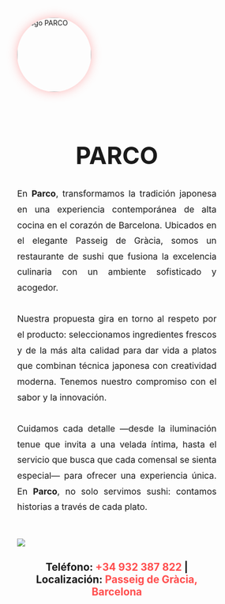 
<html lang="es">
<head>
  <meta charset="UTF-8" />
  <meta name="viewport" content="width=device-width, initial-scale=1.0"/>
  <title>PARCO</title>
  <style>
    * {
      box-sizing: border-box;
    }

    body {
      margin: 0;
      padding: 2rem;
      background-color: #000;
      color: #fff;
      font-family: Arial, sans-serif;
      display: flex;
      flex-direction: column;
      align-items: center;
      justify-content: flex-start;
      min-height: 100vh;
    }

    img.logo {
      width: 150px;
      height: auto;
      border-radius: 50%;
      margin-bottom: 2rem;
      box-shadow: 0 0 20px rgba(255, 77, 77, 0.4);
    }

    h1 {
      max-width: 800px;
      font-family: 'Baskerville', serif;
      font-size: 3rem;
      margin-bottom: 2rem;
      text-align: center;
    }

    p {
      max-width: 800px;
      font-size: 1.1rem;
      line-height: 1.8;
      font-family: 'Baskerville', serif;
      text-align: justify;
      margin-bottom: 3rem;
    }

    h4 {
      font-family: 'Baskerville', serif;
      font-size: 1.3rem;
      text-align: center;
      margin-bottom: 1rem;
    }

    a {
      color: #ff4d4d;
      text-decoration: none;
      transition: color 0.3s ease;
    }

    a:hover {
      color: #ff8080;
    }
  </style>
</head>
<body>

  <img src="https://encrypted-tbn0.gstatic.com/images?q=tbn:ANd9GcR_oREBFOsl58l50dkJpqym7-XfWywZ40mCbA&s" alt="Logo PARCO" class="logo">

  <h1>PARCO</h1>

  <p>
    En <strong>Parco</strong>, transformamos la tradición japonesa en una experiencia contemporánea de alta cocina en el corazón de Barcelona. Ubicados en el elegante Passeig de Gràcia, somos un restaurante de sushi que fusiona la excelencia culinaria con un ambiente sofisticado y acogedor.
    <br><br>
    Nuestra propuesta gira en torno al respeto por el producto: seleccionamos ingredientes frescos y de la más alta calidad para dar vida a platos que combinan técnica japonesa con creatividad moderna. Tenemos nuestro compromiso con el sabor y la innovación.
    <br><br>
    Cuidamos cada detalle —desde la iluminación tenue que invita a una velada íntima, hasta el servicio que busca que cada comensal se sienta especial— para ofrecer una experiencia única. En <strong>Parco</strong>, no solo servimos sushi: contamos historias a través de cada plato.
  </p>
  <img src="https://i.imgur.com/gxWpmVI.png">
  <h4>
    Teléfono: <a href="tel:+34932387822">+34 932 387 822</a> | Localización: <a href="https://goo.gl/maps/Qy9HkhshD9QwW8UX8" target="_blank">Passeig de Gràcia, Barcelona</a>
  </h4>

</body>
</html>
